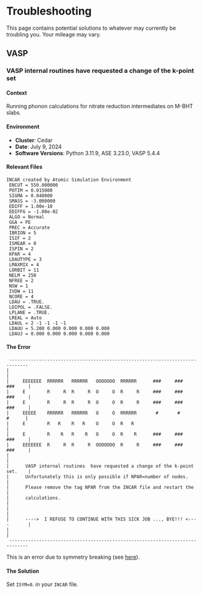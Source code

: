 # Troubleshooting

This page contains potential solutions to whatever may currently be troubling you. Your
mileage may vary.

## VASP

### VASP internal routines  have requested a change of the k-point set

#### Context

Running phonon calculations for nitrate reduction intermediates on M-BHT slabs.

#### Environment

- **Cluster**: Cedar
- **Date**: July 9, 2024
- **Software Versions**: Python 3.11.9, ASE 3.23.0, VASP 5.4.4

#### Relevant Files

``` title="INCAR"
INCAR created by Atomic Simulation Environment
 ENCUT = 550.000000
 POTIM = 0.015000
 SIGMA = 0.040000
 SMASS = -3.000000
 EDIFF = 1.00e-10
 EDIFFG = -1.00e-02
 ALGO = Normal
 GGA = PE
 PREC = Accurate
 IBRION = 5
 ISIF = 2
 ISMEAR = 0
 ISPIN = 2
 KPAR = 4
 LDAUTYPE = 3
 LMAXMIX = 4
 LORBIT = 11
 NELM = 250
 NFREE = 2
 NSW = 1
 IVDW = 11
 NCORE = 4
 LDAU = .TRUE.
 LDIPOL = .FALSE.
 LPLANE = .TRUE.
 LREAL = Auto
 LDAUL = 2 -1 -1 -1 -1
 LDAUU = 5.200 0.000 0.000 0.000 0.000
 LDAUJ = 0.000 0.000 0.000 0.000 0.000
```

#### The Error

```title="vasp.out"
 -----------------------------------------------------------------------------
|                                                                             |
|     EEEEEEE  RRRRRR   RRRRRR   OOOOOOO  RRRRRR      ###     ###     ###     |
|     E        R     R  R     R  O     O  R     R     ###     ###     ###     |
|     E        R     R  R     R  O     O  R     R     ###     ###     ###     |
|     EEEEE    RRRRRR   RRRRRR   O     O  RRRRRR       #       #       #      |
|     E        R   R    R   R    O     O  R   R                               |
|     E        R    R   R    R   O     O  R    R      ###     ###     ###     |
|     EEEEEEE  R     R  R     R  OOOOOOO  R     R     ###     ###     ###     |
|                                                                             |
|      VASP internal routines  have requested a change of the k-point set.    |
|      Unfortunately this is only possible if NPAR=number of nodes.           |
|      Please remove the tag NPAR from the INCAR file and restart the         |
|      calculations.                                                          |
|                                                                             |
|      ---->  I REFUSE TO CONTINUE WITH THIS SICK JOB ..., BYE!!! <----       |
|                                                                             |
 -----------------------------------------------------------------------------
```

This is an error due to symmetry breaking (see [here][ibrion-error]).

[ibrion-error]: https://mattermodeling.stackexchange.com/a/9013

#### The Solution

Set `ISYM=0`. in your `INCAR` file.
